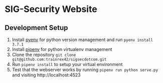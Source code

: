 # SIG-Security Website

## Development Setup

1. Install [pyenv](https://github.com/pyenv/pyenv) for python version management and run `pyenv install 3.7.1`
2. Install [pipenv](https://github.com/pypa/pipenv) for python virtualenv management
3. Clone the repository `git clone git@github.com:trainrex42/sigsecdotcom.git`
4. Run `pipenv install` to setup your virtual environment
5. Test that the webserver works by running `pipenv run python serve.py` and visiting http://localhost:4523